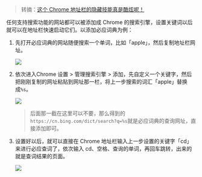 > 转摘：[这个 Chrome 地址栏的隐藏技能真是酷炫呢！](https://mp.weixin.qq.com/s/jeiSMon9AWMSOWWE7ab9zA)


任何支持搜索功能的网站都可以被添加成 Chrome 的搜索引擎，设置关键词以后就可以在地址栏快速启动它们。以添加必应词典为例：

1. 先打开必应词典的网站随便搜索一个单词，比如「apple」，然后复制地址栏网址。

    ![](http://7xkt52.com1.z0.glb.clouddn.com/markdown/1531918970356.png)

2. 依次进入Chrome 设置 > 管理搜索引擎 > 添加，先自定义一个关键字，然后把刚刚复制的网址粘贴到网址那一栏，将上一步搜索的词汇「apple」替换成`%s`。

    ![](http://7xkt52.com1.z0.glb.clouddn.com/markdown/1531919000941.png)

    > 后面那一截在这里可以不要，那么得到的`https://cn.bing.com/dict/search?q=%s`就是必应词典的查询网址，直接添加即可。

3. 设置好以后，就可以直接在 Chrome 地址栏输入上一步设置的关键字「cd」来进行必应查词了，依次输入 cd、空格、查询的单词，再回车跳转，出来的就是查词结果的页面。

    ![](http://7xkt52.com1.z0.glb.clouddn.com/markdown/1531919180573.gif)


